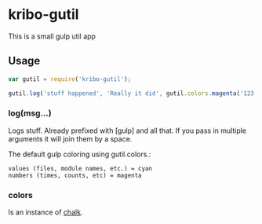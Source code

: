 # kribo-gutil

This is a small gulp util app 


## Usage

```javascript
var gutil = require('kribo-gutil');

gutil.log('stuff happened', 'Really it did', gutil.colors.magenta('123'));

```

### log(msg...)

Logs stuff. Already prefixed with [gulp] and all that. If you pass in multiple arguments it will join them by a space.

The default gulp coloring using gutil.colors.<color>:
```
values (files, module names, etc.) = cyan
numbers (times, counts, etc) = magenta
```

### colors

Is an instance of [chalk](https://github.com/sindresorhus/chalk).